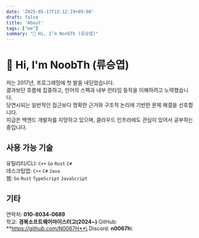 ```yaml
---
date: '2025-05-17T15:12:19+09:00'
draft: false
title: 'About'
tags: ["me"]
summary: "👋 Hi, I’m NoobTh (류승엽)"
---
```


# 👋 Hi, I'm NoobTh (류승엽)
저는 2017년, 프로그래밍에 첫 발을 내딛었습니다.\
결과보단 흐름에 집중하고, 언어의 스펙과 내부 런타임 동작을 이해하려고 노력했습니다.\
당연시되는 일반적인 접근보다 명확한 근거와 구조적 논리에 기반한 문제 해결을 선호합니다. \
지금은 백엔드 개발자를 지망하고 있으며, 클라우드 인프라에도 관심이 있어서 공부하는 중입니다.

## 사용 가능 기술
유틸리티/CLI: `C++` `Go` `Rust` `C#`\
데스크탑앱: `C++` `C#` `Java`\
웹: `Go` `Rust` `TypeScript` `JavaScript`

## 기타
연락처: **010-8034-0689**\
학교: **경북소프트웨어마이스터고(2024~)**
GitHub: **https://github.com/N0067H**\
Discord: **n0067h**\



